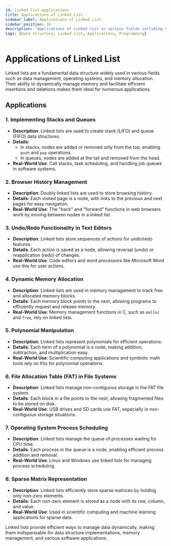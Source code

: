 ```yaml
---
id: linked-list-applications
title: Applications of Linked List
sidebar_label: Applications of Linked List
sidebar_position: 16
description: "Applications of Linked List in various fields including data structures, operating systems, and dynamic memory allocation."
tags: [Data Structure, Linked List, Applications, Programming]
---
```


# Applications of Linked List

Linked lists are a fundamental data structure widely used in various fields such as data management, operating systems, and memory allocation. Their ability to dynamically manage memory and facilitate efficient insertions and deletions makes them ideal for numerous applications.

## Applications

### 1. Implementing Stacks and Queues
   - **Description**: Linked lists are used to create stack (LIFO) and queue (FIFO) data structures.
   - **Details**:
     - In stacks, nodes are added or removed only from the top, enabling `push` and `pop` operations.
     - In queues, nodes are added at the tail and removed from the head.
   - **Real-World Use**: Call stacks, task scheduling, and handling job queues in software systems.

### 2. Browser History Management
   - **Description**: Doubly linked lists are used to store browsing history.
   - **Details**: Each visited page is a node, with links to the previous and next pages for easy navigation.
   - **Real-World Use**: The "back" and "forward" functions in web browsers work by moving between nodes in a linked list.

### 3. Undo/Redo Functionality in Text Editors
   - **Description**: Linked lists store sequences of actions for undo/redo features.
   - **Details**: Each action is saved as a node, allowing reversal (undo) or reapplication (redo) of changes.
   - **Real-World Use**: Code editors and word processors like Microsoft Word use this for user actions.

### 4. Dynamic Memory Allocation
   - **Description**: Linked lists are used in memory management to track free and allocated memory blocks.
   - **Details**: Each memory block points to the next, allowing programs to efficiently request and release memory.
   - **Real-World Use**: Memory management functions in C, such as `malloc` and `free`, rely on linked lists.

### 5. Polynomial Manipulation
   - **Description**: Linked lists represent polynomials for efficient operations.
   - **Details**: Each term of a polynomial is a node, making addition, subtraction, and multiplication easy.
   - **Real-World Use**: Scientific computing applications and symbolic math tools rely on this for polynomial operations.

### 6. File Allocation Table (FAT) in File Systems
   - **Description**: Linked lists manage non-contiguous storage in the FAT file system.
   - **Details**: Each block in a file points to the next, allowing fragmented files to be stored on disk.
   - **Real-World Use**: USB drives and SD cards use FAT, especially in non-contiguous storage situations.

### 7. Operating System Process Scheduling
   - **Description**: Linked lists manage the queue of processes waiting for CPU time.
   - **Details**: Each process in the queue is a node, enabling efficient process addition and removal.
   - **Real-World Use**: Linux and Windows use linked lists for managing process scheduling.

### 8. Sparse Matrix Representation
   - **Description**: Linked lists efficiently store sparse matrices by holding only non-zero elements.
   - **Details**: Each non-zero element is stored as a node with its row, column, and value.
   - **Real-World Use**: Used in scientific computing and machine learning applications for sparse data.

Linked lists provide efficient ways to manage data dynamically, making them indispensable for data structure implementations, memory management, and various software applications.

